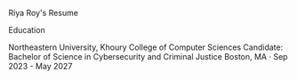 Riya Roy's Resume

Education

Northeastern University, Khoury College of Computer Sciences
Candidate: Bachelor of Science in Cybersecurity and Criminal Justice
Boston, MA · Sep 2023 - May 2027
